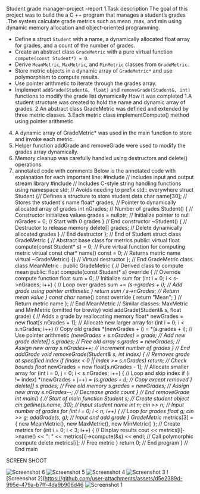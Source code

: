 
Student grade manager-project -report 
1.Task description
The goal of this project was to build the a C ++ program that manages a student’s grades .The system calculate grade metrics such as mean ,max, and min using dynamic memory allocation and object-oriented programming. 
- Define a struct `Student` with a name, a dynamically allocated float array for grades, and a count of the number of grades.
- Create an abstract class `GradeMetric` with a pure virtual function `compute(const Student*) = 0`.
- Derive `MeanMetric`, `MaxMetric`, and `MinMetric` classes from `GradeMetric`.
- Store metric objects in a dynamic array of `GradeMetric*` and use polymorphism to compute results.
- Use pointer arithmetic to iterate through the grades array.
- Implement `addGrade(Student&, float)` and `removeGrade(Student&, int)` functions to modify the grade list dynamically
How it was completed 
1.A student structure was created to hold the name and dynamic array of grades.
2.An abstract class GradeMetric was defined and extended by three metric classes.
3.Each metric class implementCompute() method using pointer arithmetic
4. A dynamic array of GradeMetric* was used in the main function to store and invoke each metric.
5. Helper function addGrade and removeGrade were used to modify the grades array dynamically.
6. Memory cleanup was carefully handled using destructors and delete() operations.
3. annotated code with comments 
Below is the annotated code with explanation for each important line:
#include <iostream> // includes input and output stream library 
#include <cstring> // Includes C-style string handling functions
using namespace std; // Avoids needing to prefix std:: everywhere
struct Student {// Defines a structure to store student data
char name[30]; // Stores the student's name
float* grades; // Pointer to dynamically allocated array of grades
int nGrades; // Number of grades
Student() { // Constructor initializes values
grades = nullptr; // Initialize pointer to null
nGrades = 0; // Start with 0 grades
} // End constructor
~Student() { // Destructor to release memory
delete[] grades; // Delete dynamically allocated grades
} // End destructor
}; // End of Student struct
class GradeMetric { // Abstract base class for metrics
public: 
virtual float compute(const Student* s) = 0; // Pure virtual function for computing metric
virtual const char* name() const = 0; // Returns metric name
virtual ~GradeMetric() {} // Virtual destructor
}; // End GradeMetric class
class MeanMetric : public GradeMetric { // Derived class to compute mean
public: 
float compute(const Student* s) override { // Override compute function
float sum = 0; // Initialize sum
for (int i = 0; i < s->nGrades; i++) { // Loop over grades
sum += *(s->grades + i); // Add grade using pointer arithmetic
} 
return sum / s->nGrades; // Return mean value
} 
const char* name() const override { return "Mean"; } // Return metric name
}; // End MeanMetric
// Similar classes: MaxMetric and MinMetric (omitted for brevity) 
void addGrade(Student& s, float grade) { // Adds a grade by reallocating memory
float* newGrades = new float[s.nGrades + 1]; // Allocate new larger array
for (int i = 0; i < s.nGrades; i++) // Copy old grades
*(newGrades + i) = *(s.grades + i); // Use pointer arithmetic
*(newGrades + s.nGrades) = grade; // Add new grade
delete[] s.grades; // Free old array
s.grades = newGrades; // Assign new array
s.nGrades++; // Increment number of grades
} // End addGrade
void removeGrade(Student& s, int index) { // Removes grade at specified index
if (index < 0 || index >= s.nGrades) return; // Check bounds
float* newGrades = new float[s.nGrades - 1]; // Allocate smaller array
for (int i = 0, j = 0; i < s.nGrades; i++) { // Loop and skip index
if (i != index) *(newGrades + j++) = *(s.grades + i); // Copy except removed
} 
delete[] s.grades; // Free old memory
s.grades = newGrades; // Assign new array
s.nGrades--; // Decrease grade count
} // End removeGrade
int main() { // Start of main function
Student s; // Create student object
cin.getline(s.name, 30); // Input student name
int n; cin >> n; // Input number of grades
for (int i = 0; i < n; i++) { // Loop for grades
float g; cin >> g; addGrade(s, g); // Input and add grade
} 
GradeMetric* metrics[3] = { new MeanMetric(), new MaxMetric(), new MinMetric() }; // Create metrics
for (int i = 0; i < 3; i++) { // Display results
cout << metrics[i]->name() << ": " << metrics[i]->compute(&s) << endl; // Call polymorphic compute
delete metrics[i]; // Free metric
} 
return 0; // End program
} // End main

SCREEN SHOOT


![Screenshot 6](https://github.com/user-attachments/assets/f0f81fbc-a4dd-4e73-a508-304e411d8324)
![Screenshot 5](https://github.com/user-attachments/assets/dc13367f-cefc-496c-ade1-4695744c6541)
![Screenshot 4](https://github.com/user-attachments/assets/971d95db-744a-4be8-870a-ac53480524ea)
![Screenshot 3](https://github.com/user-attachments/assets/ea52081a-e45c-410f-9e17-10fe5c72eccc)
![Screenshot 2](https://github.com/user-attachments/assets/d5e2389d-995e-479a-b7ff-4da9b906d46
![Screenshot 1](https://github.com/user-attachments/assets/1ec7ec59-b235-4fc7-8895-892c4a00455d)






